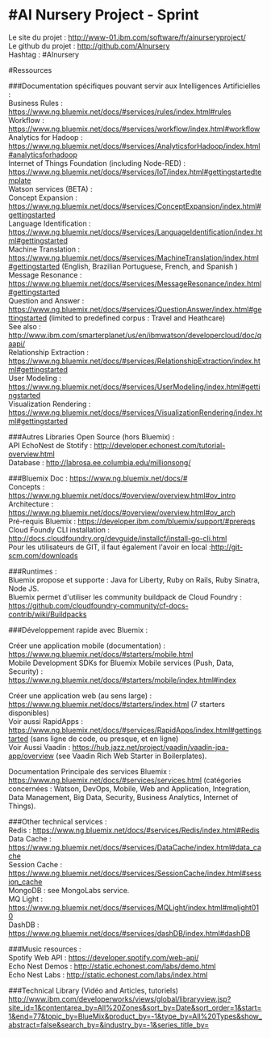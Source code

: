 #AI Nursery Project - Sprint
======
Le site du projet : http://www-01.ibm.com/software/fr/ainurseryproject/   
Le github du projet : http://github.com/AInursery   
Hashtag : #AInursery   
     
#Ressources
     
###Documentation spécifiques pouvant servir aux Intelligences Artificielles :   
Business Rules : https://www.ng.bluemix.net/docs/#services/rules/index.html#rules   
Workflow : https://www.ng.bluemix.net/docs/#services/workflow/index.html#workflow   
Analytics for Hadoop : https://www.ng.bluemix.net/docs/#services/AnalyticsforHadoop/index.html#analyticsforhadoop   
Internet of Things Foundation (including Node-RED) :    https://www.ng.bluemix.net/docs/#services/IoT/index.html#gettingstartedtemplate   
Watson services (BETA) :   
  Concept Expansion : https://www.ng.bluemix.net/docs/#services/ConceptExpansion/index.html#gettingstarted   
  Language Identification : https://www.ng.bluemix.net/docs/#services/LanguageIdentification/index.html#gettingstarted   
  Machine Translation : https://www.ng.bluemix.net/docs/#services/MachineTranslation/index.html#gettingstarted (English, Brazilian Portuguese, French, and Spanish )   
  Message Resonance : https://www.ng.bluemix.net/docs/#services/MessageResonance/index.html#gettingstarted   
  Question and Answer : https://www.ng.bluemix.net/docs/#services/QuestionAnswer/index.html#gettingstarted (limited to predefined corpus : Travel and Heathcare)   
        See also : http://www.ibm.com/smarterplanet/us/en/ibmwatson/developercloud/doc/qaapi/   
  Relationship Extraction : https://www.ng.bluemix.net/docs/#services/RelationshipExtraction/index.html#gettingstarted   
  User Modeling  : https://www.ng.bluemix.net/docs/#services/UserModeling/index.html#gettingstarted   
  Visualization Rendering : https://www.ng.bluemix.net/docs/#services/VisualizationRendering/index.html#gettingstarted   
  
###Autres Libraries Open Source (hors Bluemix) :   
API EchoNest de Stotify : http://developer.echonest.com/tutorial-overview.html   
Database :  http://labrosa.ee.columbia.edu/millionsong/   
  
###Bluemix
Doc : https://www.ng.bluemix.net/docs/#   
Concepts : https://www.ng.bluemix.net/docs/#overview/overview.html#ov_intro   
Architecture : https://www.ng.bluemix.net/docs/#overview/overview.html#ov_arch   
Pré-requis Bluemix : https://developer.ibm.com/bluemix/support/#prereqs   
Cloud Foundy CLI installation : http://docs.cloudfoundry.org/devguide/installcf/install-go-cli.html   
Pour les utilisateurs de GIT, il faut également l'avoir en local  :http://git-scm.com/downloads   
   
    
###Runtimes :   
Bluemix propose et supporte : Java for Liberty, Ruby on Rails, Ruby Sinatra, Node JS.    
Bluemix permet d'utiliser les community buildpack de Cloud Foundry :    https://github.com/cloudfoundry-community/cf-docs-contrib/wiki/Buildpacks    
   
     
###Développement rapide avec Bluemix :   
   
Créer une application mobile (documentation) : https://www.ng.bluemix.net/docs/#starters/mobile.html    
Mobile Development SDKs for Bluemix Mobile services (Push, Data, Security) :    https://www.ng.bluemix.net/docs/#starters/mobile/index.html#index    
   
  
Créer une application web (au sens large) : https://www.ng.bluemix.net/docs/#starters/index.html (7 starters disponibles)   
Voir aussi RapidApps : https://www.ng.bluemix.net/docs/#services/RapidApps/index.html#gettingstarted (sans ligne de code, ou presque, et en ligne)   
Voir Aussi Vaadin :  https://hub.jazz.net/project/vaadin/vaadin-jpa-app/overview (see Vaadin Rich Web Starter in Boilerplates).    
   
   
Documentation Principale des services Bluemix : https://www.ng.bluemix.net/docs/#services/services.html (catégories concernées : Watson, DevOps, Mobile, Web and Application, Integration, Data Management, Big Data, Security, Business Analytics, Internet of Things).    
   
###Other technical services :   
Redis : https://www.ng.bluemix.net/docs/#services/Redis/index.html#Redis    
Data Cache : https://www.ng.bluemix.net/docs/#services/DataCache/index.html#data_cache    
Session Cache : https://www.ng.bluemix.net/docs/#services/SessionCache/index.html#session_cache   
MongoDB : see MongoLabs service.   
MQ Light : https://www.ng.bluemix.net/docs/#services/MQLight/index.html#mqlight010   
DashDB : https://www.ng.bluemix.net/docs/#services/dashDB/index.html#dashDB   

###Music resources :  
Spotify Web API : https://developer.spotify.com/web-api/  
Echo Nest Demos : http://static.echonest.com/labs/demo.html  
Echo Nest Labs : http://static.echonest.com/labs/index.html  
   
###Technical Library (Vidéo and Articles, tutoriels)
http://www.ibm.com/developerworks/views/global/libraryview.jsp?site_id=1&contentarea_by=All%20Zones&sort_by=Date&sort_order=1&start=1&end=77&topic_by=BlueMix&product_by=-1&type_by=All%20Types&show_abstract=false&search_by=&industry_by=-1&series_title_by=   
   
